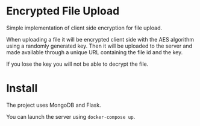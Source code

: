 # Encrypted File Upload

Simple implementation of client side encryption for file upload.

When uploading a file it will be encrypted client side with the AES algorithm using a randomly generated key. Then it will be uploaded to the server and made available through a unique URL containing the file id and the key.

If you lose the key you will not be able to decrypt the file.

# Install

The project uses MongoDB and Flask.

You can launch the server using `docker-compose up`.
